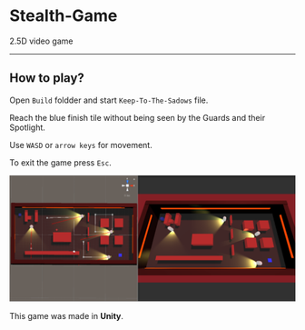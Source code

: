 # Stealth-Game
2.5D video game
 
---
## How to play?

Open `Build` foldder and start `Keep-To-The-Sadows` file.

Reach the blue finish tile without being seen by the Guards and their Spotlight.

Use `WASD` or `arrow keys` for movement.

To exit the game press `Esc`. 

![](images/Keep-To-The-Shadows.png)

This game was made in **Unity**.
